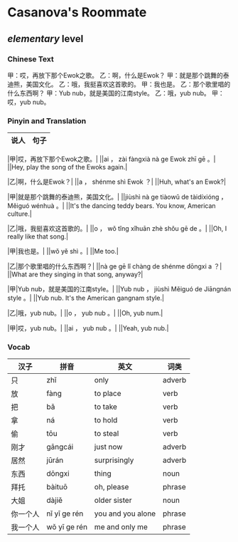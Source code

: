 # Casanova's Roommate
## *elementary* level

### Chinese Text
甲：哎，再放下那个Ewok之歌。
乙：啊，什么是Ewok？
甲：就是那个跳舞的泰迪熊，美国文化。
乙：哦，我挺喜欢这首歌的。
甲：我也是。
乙：那个歌里唱的什么东西啊？
甲：Yub nub，就是美国的江南style。
乙：哦，yub nub。
甲：哎，yub nub。

### Pinyin and Translation
|说人|句子|
|----|----|

|甲|哎，再放下那个Ewok之歌。|
||ai ， zài fàngxià nà ge Ewok zhī gē 。|
||Hey, play the song of the Ewoks again.|

|乙|啊，什么是Ewok？|
||a ， shénme shì Ewok ？|
||Huh, what's an Ewok?|

|甲|就是那个跳舞的泰迪熊，美国文化。|
||jiùshì nà ge tiàowǔ de tàidíxióng ， Měiguó wénhuà 。|
||It's the dancing teddy bears. You know, American culture.|

|乙|哦，我挺喜欢这首歌的。|
||o ， wǒ tǐng xǐhuān zhè shǒu gē de 。|
||Oh, I really like that song.|

|甲|我也是。|
||wǒ yě shì 。|
||Me too.|

|乙|那个歌里唱的什么东西啊？|
||nà ge gē lǐ chàng de shénme dōngxi a ？|
||What are they singing in that song, anyway?|

|甲|Yub nub，就是美国的江南style。|
||Yub  nub ， jiùshì Měiguó de Jiāngnán style 。|
||Yub nub. It's the American gangnam style.|

|乙|哦，yub nub。|
||o ， yub  nub 。|
||Oh, yub num.|

|甲|哎，yub nub。|
||ai ， yub  nub 。|
||Yeah, yub nub.|
### Vocab
|汉子|拼音|英文|词类|
|----|----|----|----|
|只|zhǐ|only|adverb|
|放|fàng|to place|verb|
|把|bǎ|to take|verb|
|拿|ná|to hold|verb|
|偷|tōu|to steal|verb|
|刚才|gāngcái|just now|adverb|
|居然|jūrán|surprisingly|adverb|
|东西|dōngxi|thing|noun|
|拜托|bàituō|oh, please|phrase|
|大姐|dàjiě|older sister|noun|
|你一个人|nǐ yī ge rén|you and you alone|phrase|
|我一个人|wǒ yī ge rén|me and only me|phrase|